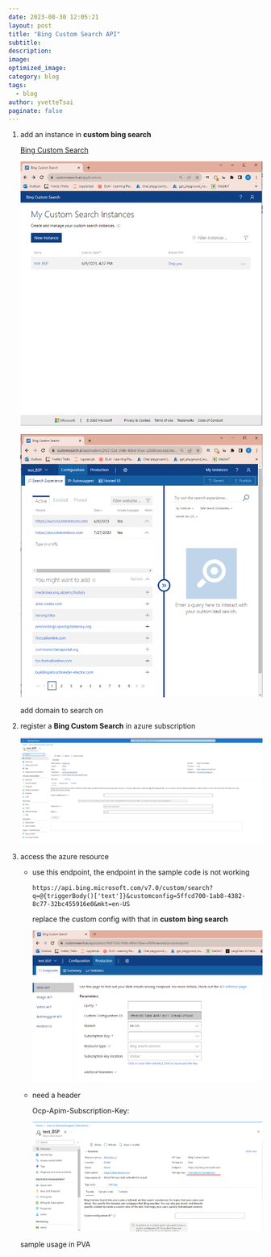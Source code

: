 ```yaml
---
date: 2023-08-30 12:05:21
layout: post
title: "Bing Custom Search API"
subtitle:
description:
image:
optimized_image:
category: blog
tags:
  - blog
author: yvetteTsai
paginate: false
---
```

1. add an instance in **custom bing search**
    
    [Bing Custom Search](https://www.customsearch.ai/application/2fb5152d-594b-40bd-95ee-c28d9caeceda/prod/endpoint)
    
    ![Untitled](/assets/img/2023-08-30-bing-custom-search-api/Untitled.png)
    
    ![Untitled](/assets/img/2023-08-30-bing-custom-search-api/Untitled%20(1).png)
    
    add domain to search on
    
2. register a **Bing Custom Search** in azure subscription
    
    [](https://portal.azure.com/#@TrendMicro.onmicrosoft.com/resource/subscriptions/847a5749-fae0-42df-a6f0-d943651bcbd9/resourceGroups/Workshop_2/providers/Microsoft.Bing/accounts/test_BSP/overview)
    
    ![Untitled](/assets/img/2023-08-30-bing-custom-search-api/Untitled%20(2).png)
    
3. access the azure resource
    - use this endpoint, the endpoint in the sample code is not working
        ```
        https://api.bing.microsoft.com/v7.0/custom/search?q=@{triggerBody()['text']}&customconfig=5ffcd700-1ab8-4382-8c77-32bc455916e0&mkt=en-US
        ```
        
        replace the custom config with that in **custom bing search**
        
        ![Untitled](/assets/img/2023-08-30-bing-custom-search-api/Untitled%20(3).png)
        
    - need a header
        
        Ocp-Apim-Subscription-Key: <azure bing search key>
        
        ![Untitled](/assets/img/2023-08-30-bing-custom-search-api/Untitled%20(4).png)
        
    
    sample usage in PVA
    
    [](https://web.powerva.microsoft.com/environments/Default-3e04753a-ae5b-42d4-a86d-d6f05460f9e4/bots/7648de59-d208-ee11-8f6e-00224804b843)